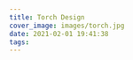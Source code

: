 ```yaml
---
title: Torch Design
cover_image: images/torch.jpg
date: 2021-02-01 19:41:38
tags:
---
```


<p style=" text-align: center;">
<img alt="" src="https://s2.loli.net/2022/01/14/aSM1pi8GfI3EoOr.jpg"  /></p>

<p style=" text-align: center;">
<img alt="" src="https://s2.loli.net/2022/01/14/ZxVUm5XYkRF4Oze.jpg"  /></p>

<p style=" text-align: center;">
<img alt="" src="https://s2.loli.net/2022/01/14/TFQgEpRqXjtIdiy.jpg"  /></p>